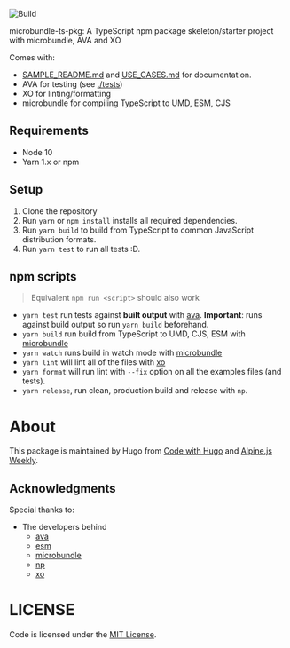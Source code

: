 ![Build](https://github.com/HugoDF/buttondown/workflows/Build%20&%20test/badge.svg)

microbundle-ts-pkg: A TypeScript npm package skeleton/starter project with microbundle, AVA and XO

Comes with:

- [SAMPLE_README.md](./SAMPLE_README.md) and [USE_CASES.md](./USE_CASES.md) for documentation.
- AVA for testing (see [./tests](./tests))
- XO for linting/formatting
- microbundle for compiling TypeScript to UMD, ESM, CJS

## Requirements

- Node 10
- Yarn 1.x or npm

## Setup

1. Clone the repository
2. Run `yarn` or `npm install` installs all required dependencies.
3. Run `yarn build` to build from TypeScript to common JavaScript distribution formats.
4. Run `yarn test` to run all tests :D.

## npm scripts

> Equivalent `npm run <script>` should also work

- `yarn test` run tests against **built output** with [ava](https://github.com/avajs/ava). **Important**: runs against build output so run `yarn build` beforehand.
- `yarn build` run build from TypeScript to UMD, CJS, ESM with [microbundle](https://github.com/developit/microbundle)
- `yarn watch` runs build in watch mode with [microbundle](https://github.com/developit/microbundle)
- `yarn lint` will lint all of the files with [xo](https://github.com/xojs/xo)
- `yarn format` will run lint with `--fix` option on all the examples files (and tests).
- `yarn release`, run clean, production build and release with `np`.

# About

This package is maintained by Hugo from [Code with Hugo](https://codewithhugo.com) and [Alpine.js Weekly](https://alpinejs.codewithhugo.com/newsletter).

## Acknowledgments


Special thanks to:

- The developers behind
  - [ava](https://avajs.dev)
  - [esm](https://github.com/standard-things/esm#readme)
  - [microbundle](https://github.com/developit/microbundle#readme)
  - [np](https://github.com/sindresorhus/np#readme)
  - [xo](https://github.com/xojs/xo#readme)

# LICENSE

Code is licensed under the [MIT License](./LICENSE).

